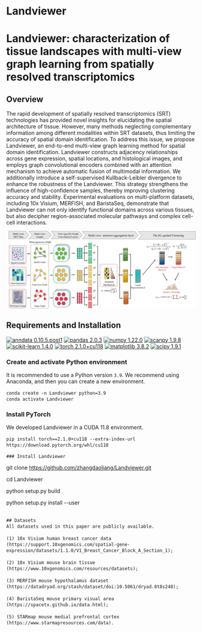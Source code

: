 # Landviewer
# Landviewer: characterization of tissue landscapes with multi-view graph learning from spatially resolved transcriptomics

## Overview
The rapid development of spatially resolved transcriptomics (SRT) technologies has provided novel insights for elucidating the spatial architecture of tissue. However, many methods neglecting complementary information among different modalities within SRT datasets, thus limiting the accuracy of spatial domain identification. To address this issue, we propose Landviewer, an end-to-end multi-view graph learning method for spatial domain identification. Landviewer constructs adjacency relationships across gene expression, spatial locations, and histological images, and employs graph convolutional encoders combined with an attention mechanism to achieve automatic fusion of multimodal information. We additionally introduce a self-supervised Kullback-Leibler divergence to enhance the robustness of the Landviewer. This strategy strengthens the influence of high-confidence samples, thereby improving clustering accuracy and stability. Experimental evaluations on multi-platform datasets, including 10x Visium, MERFISH, and BaristaSeq, demonstrate that Landviewer can not only identify functional domains across various tissues, but also decipher region-associated molecular pathways and complex cell-cell interactions.

![](./landviewer.png)

## Requirements and Installation
[![anndata 0.10.5.post1](https://img.shields.io/badge/anndata-0.10.5.post1-success)](https://pypi.org/project/anndata/) [![pandas 2.0.3](https://img.shields.io/badge/pandas-2.0.3-important)](https://pypi.org/project/pandas/) [![numpy 1.22.0](https://img.shields.io/badge/numpy-1.22.0-critical)](https://pypi.org/project/numpy/1.22.0/) [![scanpy 1.9.8](https://img.shields.io/badge/scanpy-1.9.8-informational)](https://pypi.org/project/scanpy/) [![scikit-learn 1.4.0](https://img.shields.io/badge/scikit--learn-1.4.0-blueviolet)](https://github.com/scikit-learn/scikit-learn/)  [![torch 2.1.0+cu118](https://img.shields.io/badge/torch-2.1.0%2Bcu118-ff69b4)](https://pytorch.org/get-started/locally/) [![matplotlib 3.8.2](https://img.shields.io/badge/matplotlib-3.8.2-purple)](https://pypi.org/project/matplotlib/) [![scipy 1.9.1](https://img.shields.io/badge/scipy-1.9.1-9cf)](https://pypi.org/project/scipy/1.9.1/) 

### Create and activate Python environment
It is recommended to use a Python version  `3.9`. We recommend using Anaconda, and then you can create a new environment.
```
conda create -n Landviewer python=3.9
conda activate Landviewer
```

### Install PyTorch
We developed Landviewer in a CUDA 11.8 environment.
```
pip install torch==2.1.0+cu118 --extra-index-url https://download.pytorch.org/whl/cu118
```

```
### Install Landviewer
```
git clone https://github.com/zhangdaoliang/Landviewer.git

cd Landviewer

python setup.py build

python setup.py install --user
```

## Datasets
All datasets used in this paper are publicly available.

(1) 10x Visium human breast cancer data (https://support.10xgenomics.com/spatial-gene-expression/datasets/1.1.0/V1_Breast_Cancer_Block_A_Section_1); 

(2) 10x Visium mouse brain tissue (https://www.10xgenomics.com/resources/datasets); 

(3) MERFISH mouse hypothalamus dataset (https://datadryad.org/stash/dataset/doi:10.5061/dryad.8t8s248); 

(4) BaristaSeq mouse primary visual area (https://spacetx.github.io/data.html); 

(5) STARmap mouse medial prefrontal cortex (https://www.starmapresources.com/data).

